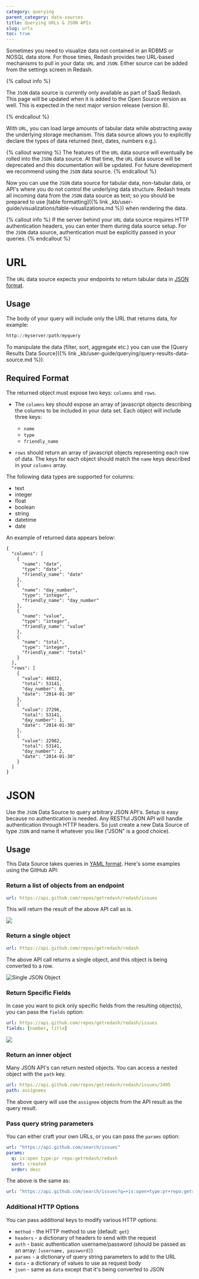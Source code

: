 ```yaml
---
category: querying
parent_category: data-sources
title: Querying URLs & JSON APIs
slug: urls
toc: true
---
```


Sometimes you need to visualize data not contained in an RDBMS or NOSQL data store. For those times, Redash provides two URL-based mechanisms to pull in your data: `URL` and `JSON`. Either source can be added from the settings screen in Redash.

{% callout info %}

The `JSON` data source is currently only available as part of SaaS Redash. This page will be updated when it is added to the Open Source version as well. This is expected in the next major version release (version 8).

{% endcallout %}

With `URL`, you can load large amounts of tabular data while abstracting away the underlying storage mechanism. This data source allows you to explicitly declare the types of data returned (text, dates, numbers e.g.).

{% callout warning %}
The features of the `URL` data source will eventually be rolled into the `JSON` data source. At that time, the `URL` data source will be deprecated and this documentation will be updated. For future development we recommend using the `JSON` data source.
{% endcallout %}

Now you can use the `JSON` data source for tabular data, non-tabular data, or API's where you do not control the underlying data structure. Redash treats all incoming data from the `JSON` data source as text; so you should be prepared to use [table formatting]({% link _kb/user-guide/visualizations/table-visualizations.md %}) when rendering the data.

{% callout info %}
If the server behind your `URL` data source requires HTTP authentication headers, you can enter them during data source setup. For the `JSON` data source, authentication must be explicitly passed in your queries.
{% endcallout %}

# URL
The `URL` data source expects your endpoints to return tabular data in [JSON format].

## Usage

The body of your query will include only the URL that returns data, for example:

```sql
http://myserver/path/myquery
```

To manipulate the data (filter, sort, aggregate etc.) you can use the [Query Results Data Source]({% link _kb/user-guide/querying/query-results-data-source.md %}).

## Required Format

The returned object must expose two keys: `columns` and `rows`.

+ The `columns` key should expose an array of javascript objects describing the columns to be included in your data set. Each object will include three keys:
  - `name`
  - `type`
  - `friendly_name`

+ `rows` should return an array of javascript objects representing each row of data. The keys for each object should match the `name` keys described in your `columns` array.

The following data types are supported for columns:

+ text
+ integer
+ float
+ boolean
+ string
+ datetime
+ date

An example of returned data appears below:

```
{
  "columns": [
    {
      "name": "date",
      "type": "date",
      "friendly_name": "date"
    },
    {
      "name": "day_number",
      "type": "integer",
      "friendly_name": "day_number"
    },
    {
      "name": "value",
      "type": "integer",
      "friendly_name": "value"
    },
    {
      "name": "total",
      "type": "integer",
      "friendly_name": "total"
    }
  ],
  "rows": [
    {
      "value": 40832,
      "total": 53141,
      "day_number": 0,
      "date": "2014-01-30"
    },
    {
      "value": 27296,
      "total": 53141,
      "day_number": 1,
      "date": "2014-01-30"
    },
    {
      "value": 22982,
      "total": 53141,
      "day_number": 2,
      "date": "2014-01-30"
    }
  ]
}

```

# JSON

Use the `JSON` Data Source to query arbitrary JSON API's. Setup is easy because no authentication is needed. Any RESTful JSON API will handle authentication through HTTP headers. So just create a new Data Source of type `JSON` and name it whatever you like ("JSON" is a good choice).

## Usage

This Data Source takes queries in [YAML format]. Here's some examples using the GitHub API:

### Return a list of objects from an endpoint

```yaml
url: https://api.github.com/repos/getredash/redash/issues
```

This will return the result of the above API call as is.

![](/assets/images/docs/gitbook/json_list_of_objects.png)


### Return a single object

```yaml
url: https://api.github.com/repos/getredash/redash
```

The above API call returns a single object, and this object is being converted to a row.

![Single JSON Object](/assets/images/docs/gitbook/json_single_object.png)

### Return Specific Fields

In case you want to pick only specific fields from the resulting object(s), you can pass the `fields` option:

```yaml
url: https://api.github.com/repos/getredash/redash/issues
fields: [number, title]
```
![](/assets/images/docs/gitbook/json_field_select.png)


### Return an inner object

Many JSON API's can return nested objects. You can access a nested object with the `path` key.

```yaml
url: https://api.github.com/repos/getredash/redash/issues/3495
path: assignees
```

The above query will use the `assignee` objects from the API result as the query result.

### Pass query string parameters

You can either craft your own URLs, or you can pass the `params` option:

```yaml
url: "https://api.github.com/search/issues"
params:
  q: is:open type:pr repo:getredash/redash
  sort: created
  order: desc
```

The above is the same as:

```yaml
url: "https://api.github.com/search/issues?q=+is:open+type:pr+repo:getredash/redash&sort=created&order=desc"
```

### Additional HTTP Options

You can pass additional keys to modify various HTTP options:

* `method` - the HTTP method to use (default: `get`)
* `headers` - a dictionary of headers to send with the request
* `auth` - basic authentication username/password (should be passed as an array: `[username, password]`)
* `params` - a dictionary of query string parameters to add to the URL
* `data` - a dictionary of values to use as request body
* `json` - same as `data` except that it's being converted to JSON

[YAML format]: https://www.tutorialspoint.com/yaml/yaml_basics.htm
[JSON format]: https://json.org
